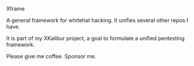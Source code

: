 Xframe

A general framework for whitehat hacking. It unifies several other repos I have.

It is part of my XKalibur project, a goal to formulate a unified pentesting framework. 

Please give me coffee. Sponsor me.
